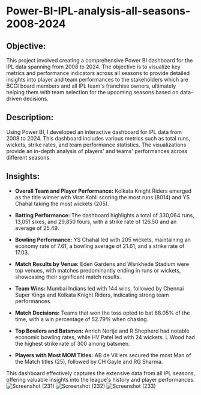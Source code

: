 # Power-BI-IPL-analysis-all-seasons-2008-2024
## Objective:
This project involved creating a comprehensive Power BI dashboard for the IPL data spanning from 2008 to 2024. The objective is to visualize key metrics and performance indicators across all seasons to provide detailed insights into player and team performances to the stakeholders which are BCCI board members and all IPL team's franchise owners, ultimately helping them with team selection for the upcoming seasons based on data-driven decisions.

## Description:
Using Power BI, I developed an interactive dashboard for IPL data from 2008 to 2024. This dashboard includes various metrics such as total runs, wickets, strike rates, and team performance statistics. The visualizations provide an in-depth analysis of players' and teams' performances across different seasons.

## Insights:
- **Overall Team and Player Performance:**
  Kolkata Knight Riders emerged as the title winner with Virat Kohli scoring the most runs (8014) and YS Chahal taking the most wickets (205).

- **Batting Performance:**
  The dashboard highlights a total of 330,064 runs, 13,051 sixes, and 29,850 fours, with a strike rate of 126.50 and an average of 25.49.

- **Bowling Performance:**
  YS Chahal led with 205 wickets, maintaining an economy rate of 7.61, a bowling average of 21.61, and a strike rate of 17.03.

- **Match Results by Venue:**
  Eden Gardens and Wankhede Stadium were top venues, with matches predominantly ending in runs or wickets, showcasing their significant match results.

- **Team Wins:**
  Mumbai Indians led with 144 wins, followed by Chennai Super Kings and Kolkata Knight Riders, indicating strong team performances.

- **Match Decisions:**
  Teams that won the toss opted to bat 68.05% of the time, with a win percentage of 52.79% when chasing.

- **Top Bowlers and Batsmen:**
  Anrich Nortje and R Shepherd had notable economic bowling rates, while HV Patel led with 24 wickets. L Wood had the highest strike rate of 300 among batsmen.

- **Players with Most MOM Titles:**
  AB de Villiers secured the most Man of the Match titles (25), followed by CH Gayle and RG Sharma.

This dashboard effectively captures the extensive data from all IPL seasons, offering valuable insights into the league's history and player performances. 
![Screenshot (231)](https://github.com/AbhishekSuneja/Power-BI-IPL-analysis-all-seasons-2008-2024/assets/136248049/b0773b44-c1e1-403d-8cf3-23aa62ee12d9)
![Screenshot (232)](https://github.com/AbhishekSuneja/Power-BI-IPL-analysis-all-seasons-2008-2024/assets/136248049/67435af5-c804-4f2f-a257-9adabd8e21dd)
![Screenshot (233)](https://github.com/AbhishekSuneja/Power-BI-IPL-analysis-all-seasons-2008-2024/assets/136248049/581b06a1-8792-4b15-bc14-fbd4423e4e65)





